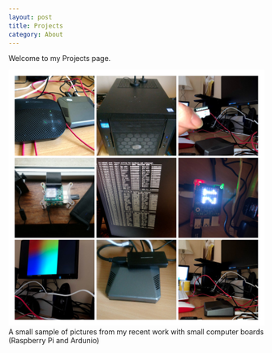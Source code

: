 ```yaml
---
layout: post
title: Projects
category: About
---
```


Welcome to my Projects page.

![Working with small computer boards](/images/IMG_0724-COLLAGE.jpg)
A small sample of pictures from my recent work with small computer boards (Raspberry Pi and Ardunio)


